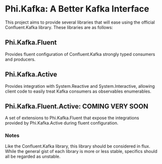 # Phi.Kafka: A Better Kafka Interface

This project aims to provide several libraries that will ease using the official Confluent.Kafka library. These libraries are as follows:

## Phi.Kafka.Fluent
Provides fluent configuration of Confluent.Kafka strongly typed consumers and producers. 

## Phi.Kafka.Active
Provides integration with System.Reactive and System.Interactive, allowing client code to easily treat Kafka consumers as observables enumerables.


## Phi.Kafka.Fluent.Active: COMING VERY SOON
A set of extensions to Phi.Kafka.Fluent that expose the integrations provided by Phi.Kafka.Active during fluent configuration.

### Notes
Like the Confluent.Kafka library, this library should be considered in flux. While the general gist of each library is more or less stable, specifics should all be regarded as unstable. 
